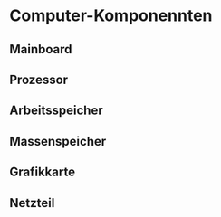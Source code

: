 # Computer-Komponennten

## Mainboard

## Prozessor

## Arbeitsspeicher

## Massenspeicher

## Grafikkarte

## Netzteil
